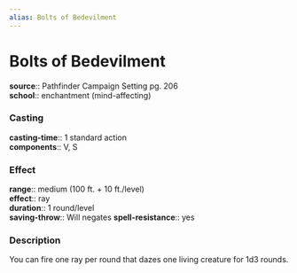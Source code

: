 ```yaml
---
alias: Bolts of Bedevilment
---
```


# Bolts of Bedevilment 

**source**:: Pathfinder Campaign Setting pg. 206  
**school**:: enchantment (mind-affecting)

### Casting 

**casting-time**:: 1 standard action  
**components**:: V, S

### Effect 

**range**:: medium (100 ft. + 10 ft./level)  
**effect**:: ray  
**duration**:: 1 round/level  
**saving-throw**:: Will negates
**spell-resistance**:: yes

### Description 

You can fire one ray per round that dazes one living creature for 1d3 rounds.
